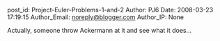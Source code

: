 post_id: Project-Euler-Problems-1-and-2
Author: PJ6
Date: 2008-03-23 17:19:15
Author_Email: noreply@blogger.com
Author_IP: None

Actually, someone throw Ackermann at it and see what it does...
